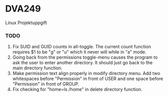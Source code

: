 # DVA249
Linux Projektuppgift

### TODO
1. Fix SUID and GUID counts in all-toggle. The current count function requires $1 to be "g" or "u" which it never will while in "a" mode.
2. Going back from the permissions toggle-menu causes the program to ask the user to enter another directory. It should just go back to the main directory function.
3. Make permission text align properly in modify directory menu. Add two whitespaces before "Permission" in front of USER and one space before "Permission" in front of GROUP.
4. Fix checking for "home=ls /home" in delete directory function.
